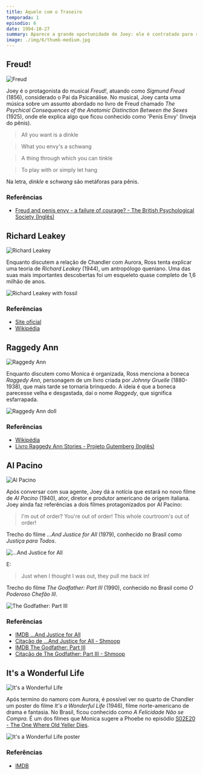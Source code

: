 ```yaml
---
title: Aquele com o Traseiro
temporada: 1
episodio: 6
date: 1994-10-27
summary: Aparece a grande oportunidade de Joey: ele é contratado para ser dublê de Al Pacino.
image: ./img/6/thumb-medium.jpg
---
```


## Freud!

![Freud](./img/6/freud.png)

Joey é o protagonista do musical *Freud!*, atuando como *Sigmund Freud* (1856),
considerado o Pai da Psicanálise. No musical, Joey canta uma música sobre um
assunto abordado no livro de Freud chamado
*The Psychical Consequences of the Anatomic Distinction Between the Sexes* (1925),
onde ele explica algo que ficou conhecido como 'Penis Envy' (Inveja do pênis).

> All you want is a dinkle

> What you envy's a schwang

> A thing through which you can tinkle

> To play with or simply let hang

Na letra, *dinkle* e *schwang* são metáforas para pênis.

### Referências

- [Freud and penis envy - a failure of courage? - The British Psychological Society (Inglês)](https://thepsychologist.bps.org.uk/volume-31/june-2018/freud-and-penis-envy-failure-courage)

## Richard Leakey

![Richard Leakey](./img/6/richard-leakey.png)

<cena>
  <ross
    original="- All right. There's a theory put forth by Richard Leakey..."
    traducao="- Certo. Há uma teoria de Richard Leakey..."
  ></ross>
</cena>

Enquanto discutem a relação de Chandler com Aurora, Ross tenta explicar uma teoria
de *Richard Leakey* (1944), um antropólogo queniano. Uma das suas mais importantes
descobertas foi um esqueleto quase completo de 1,6 milhão de anos.

![Richard Leakey with fossil](./img/6/richard-leakey-with-fossil.jpg)

### Referências

- [Site oficial](http://www.leakey.com/bios/richard-leakey)
- [Wikipédia](https://en.wikipedia.org/wiki/Richard_Leakey)

## Raggedy Ann

![Raggedy Ann](./img/6/raggedy-ann.png)

<cena>
  <ross
    original="- When we were kids, yours was the only Raggedy Ann doll that wasn't raggedy."
    traducao="- Quando criança, sua Raggedy Ann era a única boneca intacta."
  ></ross>
</cena>

Enquanto discutem como Monica é organizada, Ross menciona a boneca *Raggedy Ann*,
personagem de um livro criada por *Johnny Gruelle* (1880-1938), que mais tarde se tornaria
brinquedo. A ideia é que a boneca parecesse velha e desgastada, daí o nome *Raggedy*,
que significa esfarrapada.

![Raggedy Ann doll](./img/6/raggedy-ann-doll.png)

### Referências

- [Wikipédia](https://pt.wikipedia.org/wiki/Raggedy_Ann)
- [Livro Raggedy Ann Stories - Projeto Gutemberg (Inglês)](https://www.gutenberg.org/ebooks/18190)

## Al Pacino

![Al Pacino](./img/6/al-pacino.png)

<cena>
  <joey
    original="- My agent has just gotten me a job in the new Al Pacino movie!"
    traducao="- Minha agente arranjou um papel no novo filme de Al Pacino!"
  ></joey>
</cena>

Após conversar com sua agente, Joey dá a notícia que estará no novo filme de
*Al Pacino* (1940), ator, diretor e produtor americano de origem italiana.
Joey ainda faz referências a dois filmes protagonizados por Al Pacino:

> I'm out of order? You're out of order! This whole courtroom's out of order!

Trecho do filme *...And Justice for All* (1979), conhecido no Brasil como
*Justiça para Todos*.

![...And Justice for All](./img/6/and-justice-for-all-poster.jpg)

E:

> Just when I thought I was out, they pull me back in!

Trecho do filme *The Godfather: Part III* (1990), conhecido no Brasil como
*O Poderoso Chefão III*.

![The Godfather: Part III](./img/6/the-godfather-iii-poster.jpg)

### Referências

- [IMDB ...And Justice for All](https://www.imdb.com/title/tt0078718/?ref_=nv_sr_srsg_0)
- [Citação de ...And Justice for All - Shmoop](https://www.shmoop.com/quotes/whole-courts-out-of-order.html)
- [IMDB The Godfather: Part III](https://www.imdb.com/title/tt0099674/?ref_=nv_sr_srsg_3)
- [Citação de The Godfather: Part III - Shmoop](https://www.shmoop.com/quotes/just-when-i-thought-i-was-out.html)

## It's a Wonderful Life

![It's a Wonderful Life](./img/6/its-a-wonderful-life.png)

Após termino do namoro com Aurora, é possível ver no quarto de Chandler um poster
do filme *It's a Wonderful Life* (1946), filme norte-americano de drama e fantasia.
No Brasil, ficou conhecido como *A Felicidade Não se Compra*. É um dos filmes que Monica
sugere a Phoebe no episódio [S02E20 - The One Where Old Yeller Dies](/temporada/2/episodio/20/).

![It's a Wonderful Life poster](./img/6/its-a-wonderful-life-poster.jpg)

### Referências

- [IMDB](https://www.imdb.com/title/tt0038650/)
